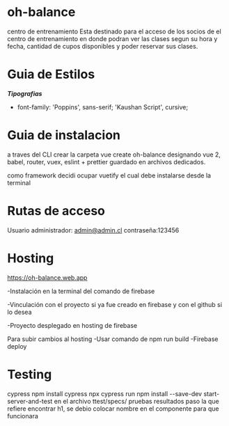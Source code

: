 # oh-balance
 centro de entrenamiento
Esta destinado para el acceso de los socios de el centro de entrenamiento en donde podran  ver las clases segun su hora y fecha, cantidad de cupos disponibles y poder reservar sus clases.
 
 # Guia de Estilos
  ***Tipografias***
  - font-family: 'Poppins', sans-serif;
                 'Kaushan Script', cursive;
                 
  # Guia de instalacion 
 a traves del CLI crear la carpeta vue create oh-balance designando vue 2, babel, router, vuex, eslint + prettier guardado en archivos dedicados.
 
 como framework decidi ocupar vuetify el cual debe instalarse desde la terminal
 





  # Rutas de acceso
  Usuario administrador: admin@admin.cl  contraseña:123456
 # Hosting
 
  https://oh-balance.web.app

-Instalación en la terminal del comando de firebase
 
-Vinculación con el proyecto si ya fue creado en firebase y con el github si lo desea

-Proyecto desplegado en hosting de firebase

Para subir cambios al hosting 
-Usar comando de npm run build 
-Firebase deploy

 # Testing
 cypress
 npm install cypress 
 npx cypress run
 npm install --save-dev start-server-and-test
 en el archivo ttest/specs/ pruebas
 resultados
 paso la que refiere encontrar h1, se debio colocar nombre en el componente para que funcionara
